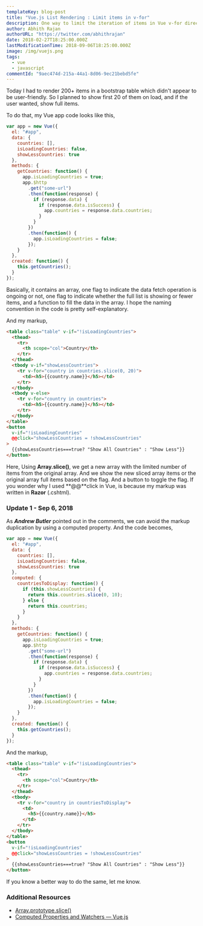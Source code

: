 ```yaml
---
templateKey: blog-post
title: "Vue.js List Rendering : Limit items in v-for"
description: One way to limit the iteration of items in Vue v-for directive.
author: Abhith Rajan
authorURL: "https://twitter.com/abhithrajan"
date: 2018-02-27T18:25:00.000Z
lastModificationTime: 2018-09-06T18:25:00.000Z
image: /img/vuejs.png
tags:
  - vue
  - javascript
commentId: "9aec474d-215a-44a1-8d06-9ec21bebd5fe"
---
```


Today I had to render 200+ items in a bootstrap table which didn't appear to be user-friendly. So I planned to show first 20 of them on load, and if the user wanted, show full items.

To do that, my Vue app code looks like this,

```js
var app = new Vue({
  el: "#app",
  data: {
    countries: [],
    isLoadingCountries: false,
    showLessCountries: true
  },
  methods: {
    getCountries: function() {
      app.isLoadingCountries = true;
      app.$http
        .get("some-url")
        .then(function(response) {
          if (response.data) {
            if (response.data.isSuccess) {
              app.countries = response.data.countries;
            }
          }
        })
        .then(function() {
          app.isLoadingCountries = false;
        });
    }
  },
  created: function() {
    this.getCountries();
  }
});
```

Basically, it contains an array, one flag to indicate the data fetch operation is ongoing or not, one flag to indicate whether the full list is showing or fewer items, and a function to fill the data in the array. I hope the naming convention in the code is pretty self-explanatory.

And my markup,

```html
<table class="table" v-if="!isLoadingCountries">
  <thead>
    <tr>
      <th scope="col">Country</th>
    </tr>
  </thead>
  <tbody v-if="showLessCountries">
    <tr v-for="country in countries.slice(0, 20)">
      <td><h5>{{country.name}}</h5></td>
    </tr>
  </tbody>
  <tbody v-else>
    <tr v-for="country in countries">
      <td><h5>{{country.name}}</h5></td>
    </tr>
  </tbody>
</table>
<button
  v-if="!isLoadingCountries"
  @@click="showLessCountries = !showLessCountries"
>
  {{showLessCountries===true? "Show All Countries" : "Show Less"}}
</button>
```

Here, Using **Array.slice()**, we get a new array with the limited number of items from the original array. And we show the new sliced array items or the original array full items based on the flag. And a button to toggle the flag. If you wonder why I used **@@**click in Vue, is because my markup was written in **Razor** (.cshtml).

### Update 1 - Sep 6, 2018

As **_Andrew Butler_** pointed out in the comments, we can avoid the markup duplication by using a computed property. And the code becomes,

```js
var app = new Vue({
  el: "#app",
  data: {
    countries: [],
    isLoadingCountries: false,
    showLessCountries: true
  },
  computed: {
    countriesToDisplay: function() {
      if (this.showLessCountries) {
        return this.countries.slice(0, 10);
      } else {
        return this.countries;
      }
    }
  },
  methods: {
    getCountries: function() {
      app.isLoadingCountries = true;
      app.$http
        .get("some-url")
        .then(function(response) {
          if (response.data) {
            if (response.data.isSuccess) {
              app.countries = response.data.countries;
            }
          }
        })
        .then(function() {
          app.isLoadingCountries = false;
        });
    }
  },
  created: function() {
    this.getCountries();
  }
});
```

And the markup,

```html
<table class="table" v-if="!isLoadingCountries">
  <thead>
    <tr>
      <th scope="col">Country</th>
    </tr>
  </thead>
  <tbody>
    <tr v-for="country in countriesToDisplay">
      <td>
        <h5>{{country.name}}</h5>
      </td>
    </tr>
  </tbody>
</table>
<button
  v-if="!isLoadingCountries"
  @@click="showLessCountries = !showLessCountries"
>
  {{showLessCountries===true? "Show All Countries" : "Show Less"}}
</button>
```

If you know a better way to do the same, let me know.

### Additional Resources

- [Array.prototype.slice()](https://developer.mozilla.org/en-US/docs/Web/JavaScript/Reference/Global_Objects/Array/slice)
- [Computed Properties and Watchers — Vue.js](https://vuejs.org/v2/guide/computed.html)
